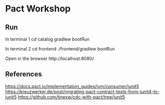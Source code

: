 # Pact Workshop

## Run
In terminal 1
cd catalog
gradlew bootRun

In terminal 2
cd frontend
./frontend/gradlew bootRun

Open in the browser http://localhost:8080/

## References
https://docs.pact.io/implementation_guides/jvm/consumer/junit5
https://kreuzwerker.de/post/migrating-pact-contract-tests-from-junit4-to-junit5
https://github.com/tinexw/cdc-with-pact/tree/junit5
